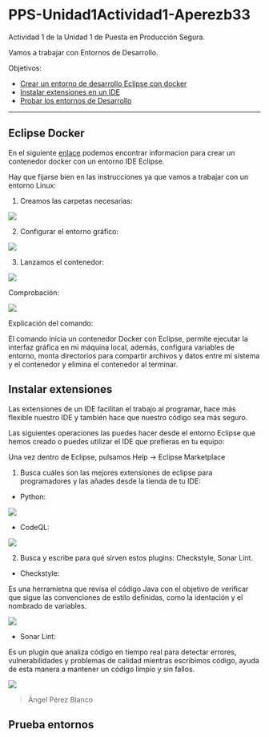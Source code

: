 # PPS-Unidad1Actividad1-Aperezb33


Actividad 1 de la Unidad 1 de Puesta en Producción Segura.

Vamos a trabajar con Entornos de Desarrollo.

Objetivos:
* [Crear un entorno de desarrollo Eclipse con docker]()
* [Instalar extensiones en un IDE]()
* [Probar los entornos de Desarrollo]()

___

## Eclipse Docker

En el siguiente [enlace](https://hub.docker.com/r/dockeruc/eclipse) podemos encontrar informacion para crear un contenedor docker con un entorno IDE Eclipse.

Hay que fijarse bien en las instrucciones ya que vamos a trabajar con un entorno Linux:

1. Creamos las carpetas necesarias:
   
![](Images/img1.png)

2. Configurar el entorno gráfico:

![](Images/img2.png)

3. Lanzamos el contenedor:
   
![](Images/img3.png)

Comprobación:

![](Images/img4.png)


Explicación del comando:

El comando inicia un contenedor Docker con Eclipse, permite ejecutar la interfaz gráfica en mi máquina local, además, configura variables de entorno, monta directorios para compartir archivos y datos entre mi sistema y el contenedor y elimina el contenedor al terminar.

## Instalar extensiones

Las extensiones de un IDE facilitan el trabajo al programar, hace más flexible nuestro IDE y también hace que nuestro código sea más seguro. 

Las siguientes operaciones las puedes hacer desde el entorno Eclipse que hemos creado o puedes utilizar el IDE que prefieras en tu equipo:

Una vez dentro de Eclipse, pulsamos Help -> Eclipse Marketplace

1. Busca cuáles son las mejores extensiones de eclipse para programadores y las añades desde la tienda de tu IDE:

- Python:
 
 ![](Images/img5.png)

- CodeQL:
  
 ![](Images/img6.png)

2. Busca y escribe para qué sirven estos plugins: Checkstyle, Sonar Lint. 

- Checkstyle: 

Es una herramietna que revisa el código Java con el objetivo de verificar que sigue las convenciones de estilo definidas, como la identación y el nombrado de variables.

 ![](Images/img7.png)

- Sonar Lint:

Es un plugin que analiza código en tiempo real para detectar errores, vulnerabilidades y problemas de calidad mientras escribimos código, ayuda de esta manera a mantener un código limpio y sin fallos.

 ![](Images/img8.png)




> Ángel Pérez Blanco
## Prueba entornos



